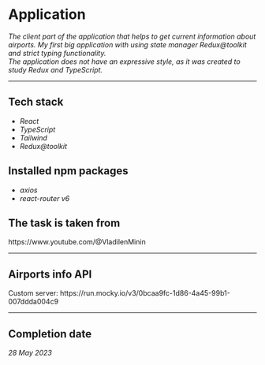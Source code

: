<h1>Application</h1>
<p>
    <i>The client part of the application that helps to get current information about airports. My first big application with using state manager Redux@toolkit and strict typing functionality. <br>The application does not have an expressive style, as it was created to study Redux and TypeScript.</i>
</p>
<hr>
<div>
    <h2>Tech stack</h2>
            <ul>
                <li><i>React</i></li>
                <li><i>TypeScript</i></li>
                <li><i>Tailwind</i></li>
                <li><i>Redux@toolkit</i></li>
            </ul>
            <h2>Installed npm packages</h2>
            <ul>
                <li><i>axios</i></li>
                <li><i>react-router v6</i></li>
            </ul>
            <h2>The task is taken from</h2>
            https://www.youtube.com/@VladilenMinin
</div>
      <hr>
      <h2>Airports info API</h2>
      Custom server: https://run.mocky.io/v3/0bcaa9fc-1d86-4a45-99b1-007ddda004c9
      <hr>
      <h2>Completion date</h2>
      <i>28 May 2023</i>
</div>
